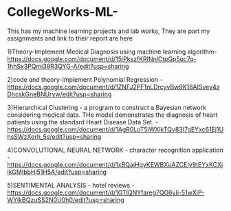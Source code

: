 # CollegeWorks-ML-

This has my machine learning projects and lab works, They are part my assignments and link to their report are here 

1)Theory-Implement Medical Diagnosis using machine learning algorithm-https://docs.google.com/document/d/15iPkszfKRINnlCtpGp5uc7q-1hhSx3PQmi39R3QYG-A/edit?usp=sharing

2)code and theory-Implement Polynomial Regression - https://docs.google.com/document/d/1ZNFJ2PF1nLDrcyvBw9K18AISvey4zDhcskGneBNUryw/edit?usp=sharing

3)Hierarchical Clustering -  a program to construct a Bayesian network considering medical data. THe model demonstrates the diagnosis of heart patients using the standard Heart Disease Data Set. - https://docs.google.com/document/d/1AgR0LoT5iWXlkTQv83I7gEYxc61Ej1UhsSWzXorh_5s/edit?usp=sharing

4)CONVOLUTIONAL NEURAL NETWORK - character recognition application  - https://docs.google.com/document/d/1xBQajHgyKEWBXuAZCEIy9tEYxKCXjikGMIbbHi51H5A/edit?usp=sharing

5)SENTIMENTAL ANALYSIS - hotel reviews - https://docs.google.com/document/d/1GTIQNYfareg7QG6yIi-51wXiP-WYlkBQzuSS2N0U0h0/edit?usp=sharing

